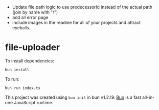 - Update file path logic to use predecessorId instead of the actual path (join by name with "/")
- add all error page
- include images in the readme for all of your projects and attract eyeballs.

# file-uploader

To install dependencies:

```bash
bun install
```

To run:

```bash
bun run index.ts
```

This project was created using `bun init` in bun v1.2.19. [Bun](https://bun.com) is a fast all-in-one JavaScript runtime.
